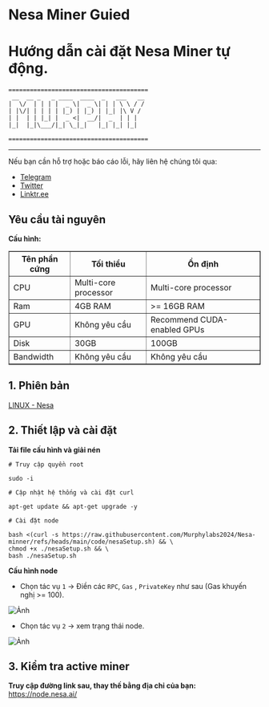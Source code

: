 # Nesa Miner Guied
# Hướng dẫn cài đặt Nesa Miner tự động.
``` 
=======================================
 __  __ _   _ ____  ____  _   ___   __ 
|  \/  | | | |  _ \|  _ \| | | \ \ / / 
| |\/| | | | | |_) | |_) | |_| |\ V /  
| |  | | |_| |  _ <|  __/|  _  | | |   
|_|  |_|\___/|_| \_|_|   |_| |_| |_|   

=======================================
```
---

Nếu bạn cần hỗ trợ hoặc báo cáo lỗi, hãy liên hệ chúng tôi qua:

- [Telegram](https://t.me/MurphyNodeRunner) 
- [Twitter](https://x.com/murphy_node) 
- [Linktr.ee](https://linktr.ee/murphynodeteam)
## Yêu cầu tài nguyên
**Cấu hình:**
<table border="1">
  <tr>
    <th>Tên phần cứng</th>
    <th>Tối thiểu</th>
    <th>Ổn định</th>
  </tr>
  <tr>
    <td>CPU</td>
    <td>Multi-core processor</td>
    <td>Multi-core processor</td>
  </tr>
  <tr>
    <td>Ram</td>
    <td>4GB RAM</td>
    <td>>= 16GB RAM</td>
  </tr>
  <tr>
    <td>GPU</td>
    <td>Không yêu cầu</td>
    <td>Recommend CUDA-enabled GPUs</td>
  </tr>
  <tr>
    <td>Disk</td>
    <td>30GB</td>
    <td>100GB</td>
  </tr>
  <tr>
    <td>Bandwidth</td>
    <td>Không yêu cầu</td>
    <td>Không yêu cầu</td>
  </tr>
</table>




## 1. Phiên bản
[LINUX - Nesa]()


## 2. Thiết lập và cài đặt
**Tải file cấu hình và giải nén**
```
# Truy cập quyền root

sudo -i
```
```
# Cập nhật hệ thống và cài đặt curl

apt-get update && apt-get upgrade -y
```
```
# Cài đặt node

bash <(curl -s https://raw.githubusercontent.com/Murphylabs2024/Nesa-minner/refs/heads/main/code/nesaSetup.sh) && \
chmod +x ./nesaSetup.sh && \
bash ./nesaSetup.sh
```

**Cấu hình node**
  - Chọn tác vụ `1` -> Điền các `RPC`, `Gas` , `PrivateKey` như sau (Gas khuyến nghị >= 100).
 
 ![Ảnh](./images/t3rn-config.jpg
)
  - Chọn tác vụ `2` -> xem trạng thái node.
  
 ![Ảnh](./images/t3rn-logs.jpg
)


## 3. Kiểm tra active miner
**Truy cập đường link sau, thay thế bằng địa chỉ của bạn:**
https://node.nesa.ai/
